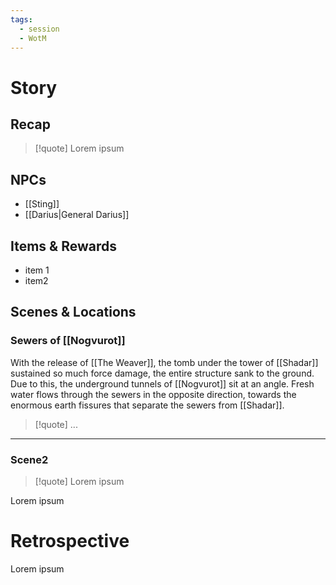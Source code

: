 ```yaml
---
tags:
  - session
  - WotM
---
```

# Story

## Recap

>[!quote]
>Lorem ipsum
## NPCs
- [[Sting]]
- [[Darius|General Darius]]
## Items & Rewards
- item 1
- item2
## Scenes & Locations
### Sewers of [[Nogvurot]]
With the release of [[The Weaver]], the tomb under the tower of [[Shadar]] sustained so much force damage, the entire structure sank to the ground. Due to this, the underground tunnels of [[Nogvurot]] sit at an angle. Fresh water flows through the sewers in the opposite direction, towards the enormous earth fissures that separate the sewers from [[Shadar]].

>[!quote]
>...

---

#### 


### Scene2

>[!quote]
>Lorem ipsum

Lorem ipsum
# Retrospective
Lorem ipsum